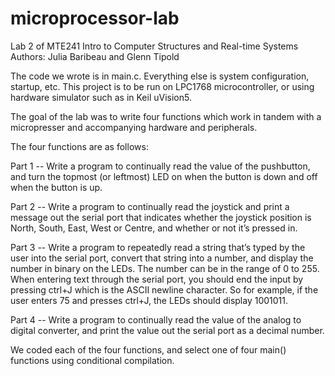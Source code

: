 # microprocessor-lab
Lab 2 of MTE241 Intro to Computer Structures and Real-time Systems
Authors: Julia Baribeau and Glenn Tipold

The code we wrote is in main.c. Everything else is system configuration, startup, etc.
This project is to be run on LPC1768 microcontroller, or using hardware simulator such as in Keil uVision5. 

The goal of the lab was to write four functions which work in tandem with a micropresser and accompanying 
hardware and peripherals. 

The four functions are as follows:

  Part 1 -- Write a program to continually read the value of the pushbutton, and turn the topmost
            (or leftmost) LED on when the button is down and off when the button is up.
            
  Part 2 -- Write a program to continually read the joystick and print a message out the serial port
            that indicates whether the joystick position is North, South, East, West or Centre, and whether
            or not it’s pressed in.
            
  Part 3 -- Write a program to repeatedly read a string that’s typed by the user into the serial port,
            convert that string into a number, and display the number in binary on the LEDs. The number
            can be in the range of 0 to 255. When entering text through the serial port, you should end the
            input by pressing ctrl+J which is the ASCII newline character. So for example, if the user enters
            75 and presses ctrl+J, the LEDs should display 1001011.
            
  Part 4 -- Write a program to continually read the value of the analog to digital converter, and
            print the value out the serial port as a decimal number.
            
We coded each of the four functions, and select one of four main() functions using conditional compilation.
